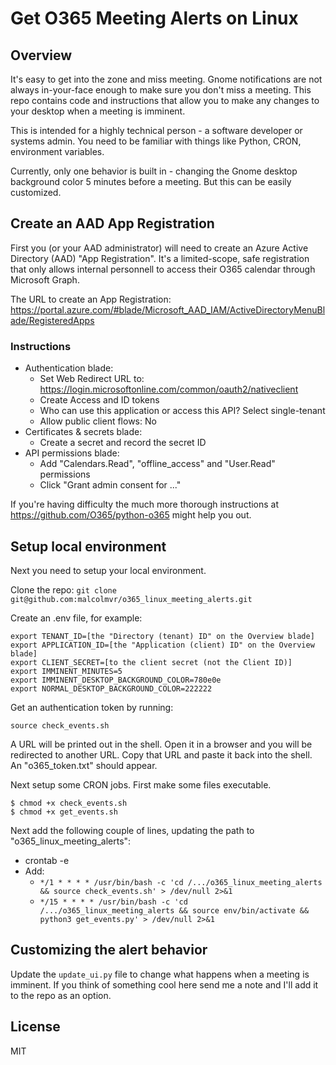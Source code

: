 # Get O365 Meeting Alerts on Linux

## Overview

It's easy to get into the zone and miss meeting. Gnome notifications are not always in-your-face
enough to make sure you don't miss a meeting. This repo contains code and instructions that allow
you to make any changes to your desktop when a meeting is imminent.

This is intended for a highly technical person - a software developer or systems admin. You need to
be familiar with things like Python, CRON, environment variables.

Currently, only one behavior is built in - changing the Gnome desktop background color 5 minutes
before a meeting. But this can be easily customized.

## Create an AAD App Registration

First you (or your AAD administrator) will need to create an Azure Active Directory (AAD)
"App Registration". It's a limited-scope, safe registration that only allows internal
personnell to access their O365 calendar through Microsoft Graph.

The URL to create an App Registration: 
https://portal.azure.com/#blade/Microsoft_AAD_IAM/ActiveDirectoryMenuBlade/RegisteredApps

### Instructions

* Authentication blade:
    * Set Web Redirect URL to: https://login.microsoftonline.com/common/oauth2/nativeclient
    * Create Access and ID tokens
    * Who can use this application or access this API? Select single-tenant
    * Allow public client flows: No
* Certificates & secrets blade:
    * Create a secret and record the secret ID
* API permissions blade:
    * Add "Calendars.Read", "offline_access" and "User.Read" permissions
    * Click "Grant admin consent for ..."

If you're having difficulty the much more thorough instructions at https://github.com/O365/python-o365
might help you out.

## Setup local environment

Next you need to setup your local environment.

Clone the repo:
`git clone git@github.com:malcolmvr/o365_linux_meeting_alerts.git`

Create an .env file, for example:

```
export TENANT_ID=[the "Directory (tenant) ID" on the Overview blade]
export APPLICATION_ID=[the "Application (client) ID" on the Overview blade]
export CLIENT_SECRET=[to the client secret (not the Client ID)]
export IMMINENT_MINUTES=5
export IMMINENT_DESKTOP_BACKGROUND_COLOR=780e0e
export NORMAL_DESKTOP_BACKGROUND_COLOR=222222
```

Get an authentication token by running:

```
source check_events.sh
```

A URL will be printed out in the shell. Open it in a browser and you will be redirected
to another URL. Copy that URL and paste it back into the shell. An "o365_token.txt"
should appear.

Next setup some CRON jobs. First make some files executable.

```
$ chmod +x check_events.sh
$ chmod +x get_events.sh
```

Next add the following couple of lines, updating the path to "o365_linux_meeting_alerts":

* crontab -e
* Add:
    * `*/1 * * * * /usr/bin/bash -c 'cd /.../o365_linux_meeting_alerts && source check_events.sh' > /dev/null 2>&1`
    * `*/15 * * * * /usr/bin/bash -c 'cd /.../o365_linux_meeting_alerts && source env/bin/activate && python3 get_events.py' > /dev/null 2>&1`

## Customizing the alert behavior

Update the `update_ui.py` file to change what happens when a meeting is imminent. If you think of something cool here
send me a note and I'll add it to the repo as an option.

## License

MIT
